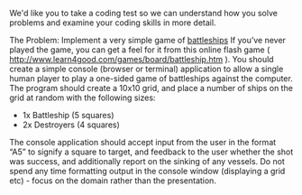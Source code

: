 We'd like you to take a coding test so we can understand how you solve problems and examine your coding skills in more detail.

The Problem: Implement a very simple game of [battleships][1]  If you’ve never played the game, you can get a feel for it from this online flash game ( http://www.learn4good.com/games/board/battleship.htm ). You should create a simple console (browser or terminal) application to allow a single human player to play a one-sided game of battleships against the computer. The program should create a 10x10 grid, and place a number of ships on the grid at random with the following sizes:

* 1x Battleship (5 squares) 
* 2x Destroyers (4 squares)

The console application should accept input from the user in the format “A5” to signify a square to target, and feedback to the user whether the shot was success, and additionally report on the sinking of any vessels. Do not spend any time formatting output in the console window (displaying a grid etc) - focus on the domain rather than the presentation.

[1]: http://en.wikipedia.org/wiki/Battleship_(game)
